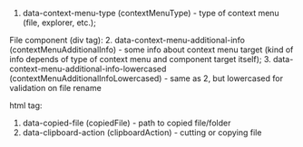 1. data-context-menu-type (contextMenuType) - type of context menu (file, explorer, etc.);

File component (div tag):
2. data-context-menu-additional-info (contextMenuAdditionalInfo) - some info about context menu target
   (kind of info depends of type of context menu and component target itself);
3. data-context-menu-additional-info-lowercased (contextMenuAdditionalInfoLowercased) - same as 2, but lowercased for validation on file rename

html tag:
1. data-copied-file (copiedFile) - path to copied file/folder
2. data-clipboard-action (clipboardAction) - cutting or copying file
